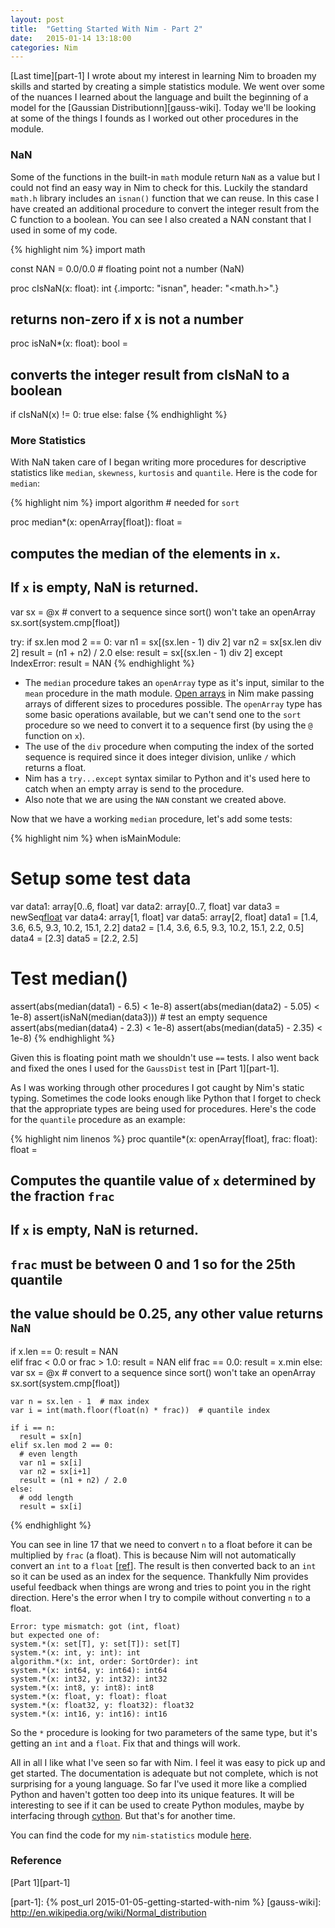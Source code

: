 ```yaml
---
layout: post
title:  "Getting Started With Nim - Part 2"
date:   2015-01-14 13:18:00
categories: Nim
---
```


[Last time][part-1] I wrote about my interest in learning Nim to broaden my skills and started by creating a simple statistics module. We went over some of the nuances I learned about the language and built the beginning of a model for the [Gaussian Distributionn][gauss-wiki]. Today we'll be looking at some of the things I founds as I worked out other procedures in the module.

### NaN
Some of the functions in the built-in `math` module return `NaN` as a value but I could not find an easy way in Nim to check for this. Luckily the standard `math.h` library includes an `isnan()` function that we can reuse. In this case I have created an additional procedure to convert the integer result from the C function to a boolean. You can see I also created a NAN constant that I used in some of my code. 

{% highlight nim %}
import math

const
  NAN = 0.0/0.0 # floating point not a number (NaN)

proc cIsNaN(x: float): int {.importc: "isnan", header: "<math.h>".}
  ## returns non-zero if x is not a number

proc isNaN*(x: float): bool =
  ## converts the integer result from cIsNaN to a boolean
  if cIsNaN(x) != 0: true
  else: false
{% endhighlight %}

### More Statistics
With NaN taken care of I began writing more procedures for descriptive statistics like `median`, `skewness`, `kurtosis` and `quantile`. Here is the code for `median`:

{% highlight nim %}
import algorithm  # needed for `sort`

proc median*(x: openArray[float]): float = 
  ## computes the median of the elements in `x`. 
  ## If `x` is empty, NaN is returned.
  
  var sx = @x # convert to a sequence since sort() won't take an openArray
  sx.sort(system.cmp[float])
  
  try:
    if sx.len mod 2 == 0:
      var n1 = sx[(sx.len - 1) div 2]
      var n2 = sx[sx.len div 2]
      result = (n1 + n2) / 2.0
    else:
      result = sx[(sx.len - 1) div 2]
  except IndexError:
    result = NAN
{% endhighlight %}

  - The `median` procedure takes an `openArray` type as it's input, similar to the `mean` procedure in the math module. [Open arrays](http://nim-lang.org/manual.html#open-arrays) in Nim make passing arrays of different sizes to procedures possible. The `openArray` type has some basic operations available, but we can't send one to the `sort` procedure so we need to convert it to a sequence first (by using the `@` function on `x`).
  - The use of the `div` procedure when computing the index of the sorted sequence is required since it does integer division, unlike `/` which returns a float.
  - Nim has a `try...except` syntax similar to Python and it's used here to catch when an empty array is send to the procedure.
  - Also note that we are using the `NAN` constant we created above.
  
Now that we have a working `median` procedure, let's add some tests:

{% highlight nim %}
when isMainModule:
  # Setup some test data
  var data1: array[0..6, float]
  var data2: array[0..7, float]
  var data3 = newSeq[float]()
  var data4: array[1, float]
  var data5: array[2, float]
  data1 = [1.4, 3.6, 6.5, 9.3, 10.2, 15.1, 2.2]
  data2 = [1.4, 3.6, 6.5, 9.3, 10.2, 15.1, 2.2, 0.5]
  data4 = [2.3]
  data5 = [2.2, 2.5]
  
  # Test median()
  assert(abs(median(data1) - 6.5) < 1e-8)
  assert(abs(median(data2) - 5.05) < 1e-8)
  assert(isNaN(median(data3)))  # test an empty sequence
  assert(abs(median(data4) - 2.3) < 1e-8)
  assert(abs(median(data5) - 2.35) < 1e-8) 
{% endhighlight %}

Given this is floating point math we shouldn't use `==` tests.  I also went back and fixed the ones I used for the `GaussDist` test in [Part 1][part-1]. 

As I was working through other procedures I got caught by Nim's static typing. Sometimes the code looks enough like Python that I forget to check that the appropriate types are being used for procedures. Here's the code for the `quantile` procedure as an example:

{% highlight nim linenos %}
proc quantile*(x: openArray[float], frac: float): float = 
  ## Computes the quantile value of `x` determined by the fraction `frac`
  ## If `x` is empty, NaN is returned.
  ## `frac` must be between 0 and 1 so for the 25th quantile 
  ## the value should be 0.25, any other value returns `NaN`
  if x.len == 0:
    result = NAN  
  elif frac < 0.0 or frac > 1.0:
    result = NAN
  elif frac == 0.0:
    result = x.min
  else:
    var sx = @x # convert to a sequence since sort() won't take an openArray
    sx.sort(system.cmp[float])

    var n = sx.len - 1  # max index
    var i = int(math.floor(float(n) * frac))  # quantile index

    if i == n:
      result = sx[n]
    elif sx.len mod 2 == 0:
      # even length
      var n1 = sx[i]
      var n2 = sx[i+1]
      result = (n1 + n2) / 2.0
    else:
      # odd length
      result = sx[i]
{% endhighlight %}

You can see in line 17 that we need to convert `n` to a float before it can be multiplied by `frac` (a float). This is because Nim will not automatically convert an `int` to a `float` [[ref](http://nim-lang.org/tut1.html#floats)]. The result is then converted back to an `int` so it can be used as an index for the sequence. Thankfully Nim provides useful feedback when things are wrong and tries to point you in the right direction.  Here's the error when I try to compile without converting `n` to a float.

	Error: type mismatch: got (int, float)
	but expected one of:
	system.*(x: set[T], y: set[T]): set[T]
	system.*(x: int, y: int): int
	algorithm.*(x: int, order: SortOrder): int
	system.*(x: int64, y: int64): int64
	system.*(x: int32, y: int32): int32
	system.*(x: int8, y: int8): int8
	system.*(x: float, y: float): float
	system.*(x: float32, y: float32): float32
	system.*(x: int16, y: int16): int16
	
	
So the `*` procedure is looking for two parameters of the same type, but it's getting an `int` and a `float`. Fix that and things will work.

All in all I like what I've seen so far with Nim. I feel it was easy to pick up and get started. The documentation is adequate but not complete, which is not surprising for a young language. So far I've used it more like a complied Python and haven't gotten too deep into its unique features. It will be interesting to see if it can be used to create Python modules, maybe by interfacing through [cython](http://cython.org/). But that's for another time.

You can find the code for my `nim-statistics` module [here](https://github.com/akehrer/nim-statistics).

### Reference
[Part 1][part-1]  

[part-1]: {% post_url 2015-01-05-getting-started-with-nim %}
[gauss-wiki]: http://en.wikipedia.org/wiki/Normal_distribution